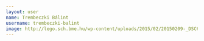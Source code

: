 ```yaml
---
layout: user
name: Trembeczki Bálint
username: trembeczki-balint
image: http://lego.sch.bme.hu/wp-content/uploads/2015/02/20150209-_DSC6595-150x150.jpg
---
```

